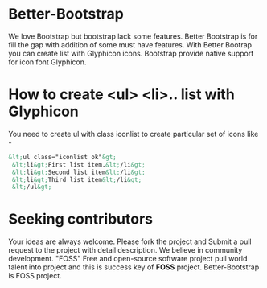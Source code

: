 Better-Bootstrap
================

We love Bootstrap but bootstrap lack some features. 
Better Bootstrap is for fill the gap with addition of some must have features.
With Better Bootrap you can create list with Glyphicon icons. Bootstrap provide native support for icon font Glyphicon.

How to create &lt;ul&gt; &lt;li&gt;.. list with Glyphicon
=============================================
You need to create ul with class iconlist to create particular set of icons like -
```html
&lt;ul class="iconlist ok"&gt;
 &lt;li&gt;First list item.&lt;/li&gt;
 &lt;li&gt;Second list item&lt;/li&gt;
 &lt;li&gt;Third list item&lt;/li&gt;
 &lt;/ul&gt;
 ```
 
Seeking contributors
====================
Your ideas are always welcome. Please fork the project and Submit a pull request to the project with detail description. 
We believe in community development. "FOSS" Free and open-source software project pull world talent into project and this is success key of <strong>FOSS</strong> project. Better-Bootstrap is FOSS project. 